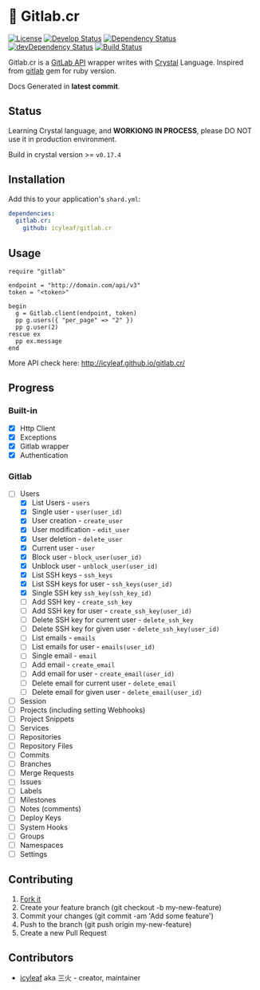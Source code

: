 # 💎 Gitlab.cr

[![License](https://img.shields.io/badge/license-MIT-green.svg?style=flat)](https://github.com/icyleaf/gitlab.cr/blob/master/LICENSE)
[![Develop Status](https://img.shields.io/badge/status-development-green.svg)](https://github.com/icyleaf/gitlab.cr)
[![Dependency Status](https://shards.rocks/badge/github/icyleaf/gitlab.cr/status.svg)](https://shards.rocks/github/icyleaf/gitlab.cr)
[![devDependency Status](https://shards.rocks/badge/github/icyleaf/gitlab.cr/dev_status.svg)](https://shards.rocks/github/icyleaf/gitlab.cr)
[![Build Status](https://travis-ci.org/icyleaf/gitlab.cr.svg)](https://travis-ci.org/icyleaf/gitlab.cr)

Gitlab.cr is a [GitLab API](http://docs.gitlab.com/ce/api/README.html) wrapper writes with [Crystal](http://crystal-lang.org/) Language.
Inspired from [gitlab](https://github.com/NARKOZ/gitlab) gem for ruby version.

Docs Generated in **latest commit**.

## Status

Learning Crystal language, and **WORKIONG IN PROCESS**, please DO NOT use it in production environment.

Build in crystal version >= `v0.17.4`

## Installation

Add this to your application's `shard.yml`:

```yaml
dependencies:
  gitlab.cr:
    github: icyleaf/gitlab.cr
```

## Usage

```crystal
require "gitlab"

endpoint = "http://domain.com/api/v3"
token = "<token>"

begin
  g = Gitlab.client(endpoint, token)
  pp g.users({ "per_page" => "2" })
  pp g.user(2)
rescue ex
  pp ex.message
end
```

More API check here: http://icyleaf.github.io/gitlab.cr/

## Progress

### Built-in

- [x] Http Client
- [x] Exceptions
- [x] Gitlab wrapper
- [x] Authentication

### Gitlab

- [ ] Users
  - [x] List Users - `users`
  - [x] Single user - `user(user_id)`
  - [x] User creation - `create_user`
  - [x] User modification - `edit_user`
  - [x] User deletion - `delete_user`
  - [x] Current user - `user`
  - [x] Block user - `block_user(user_id)`
  - [x] Unblock user - `unblock_user(user_id)`
  - [x] List SSH keys - `ssh_keys`
  - [x] List SSH keys for user - `ssh_keys(user_id)`
  - [x] Single SSH key `ssh_key(ssh_key_id)`
  - [ ] Add SSH key - `create_ssh_key`
  - [ ] Add SSH key for user - `create_ssh_key(user_id)`
  - [ ] Delete SSH key for current user - `delete_ssh_key`
  - [ ] Delete SSH key for given user - `delete_ssh_key(user_id)`
  - [ ] List emails - `emails`
  - [ ] List emails for user - `emails(user_id)`
  - [ ] Single email - `email`
  - [ ] Add email - `create_email`
  - [ ] Add email for user - `create_email(user_id)`
  - [ ] Delete email for current user - `delete_email`
  - [ ] Delete email for given user - `delete_email(user_id)`
- [ ] Session
- [ ] Projects (including setting Webhooks)
- [ ] Project Snippets
- [ ] Services
- [ ] Repositories
- [ ] Repository Files
- [ ] Commits
- [ ] Branches
- [ ] Merge Requests
- [ ] Issues
- [ ] Labels
- [ ] Milestones
- [ ] Notes (comments)
- [ ] Deploy Keys
- [ ] System Hooks
- [ ] Groups
- [ ] Namespaces
- [ ] Settings

## Contributing

1. [Fork it](https://github.com/icyleaf/gitlab.cr/fork)
2. Create your feature branch (git checkout -b my-new-feature)
3. Commit your changes (git commit -am 'Add some feature')
4. Push to the branch (git push origin my-new-feature)
5. Create a new Pull Request

## Contributors

- [icyleaf](https://github.com/icyleaf) aka 三火 - creator, maintainer
